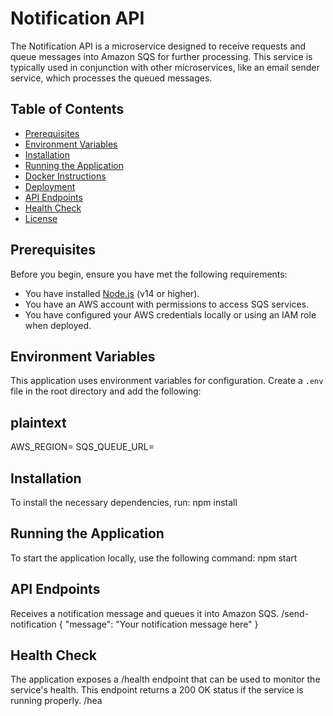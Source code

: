 # Notification API

The Notification API is a microservice designed to receive requests and queue messages into Amazon SQS for further processing. This service is typically used in conjunction with other microservices, like an email sender service, which processes the queued messages.

## Table of Contents

- [Prerequisites](#prerequisites)
- [Environment Variables](#environment-variables)
- [Installation](#installation)
- [Running the Application](#running-the-application)
- [Docker Instructions](#docker-instructions)
- [Deployment](#deployment)
- [API Endpoints](#api-endpoints)
- [Health Check](#health-check)
- [License](#license)

## Prerequisites

Before you begin, ensure you have met the following requirements:

- You have installed [Node.js](https://nodejs.org/) (v14 or higher).
- You have an AWS account with permissions to access SQS services.
- You have configured your AWS credentials locally or using an IAM role when deployed.

## Environment Variables

This application uses environment variables for configuration. Create a `.env` file in the root directory and add the following:

 ## plaintext
AWS_REGION=<your-aws-region>
SQS_QUEUE_URL=<your-sqs-queue-url>
## Installation
To install the necessary dependencies, run:
  npm install
## Running the Application
To start the application locally, use the following command:
     npm start

## API Endpoints
Receives a notification message and queues it into Amazon SQS.
  /send-notification
  {
  "message": "Your notification message here"
}
## Health Check
The application exposes a /health endpoint that can be used to monitor the service's health. This endpoint returns a 200 OK status if the service is running properly.
  /hea